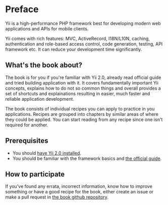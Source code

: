 Preface
=======

Yii is a high-performance PHP framework best for developing modern web applications and APIs for mobile clients.

Yii comes with rich features: MVC, ActiveRecord, I18N/L10N, caching, authentication and role-based access control, code generation, testing, API framework etc. It can reduce your development time significantly.

What's the book about?
----------------------

The book is for you if you're familiar with Yii 2.0, already read official guide and tried building application with it. It covers fundamentally important Yii concepts, explains how to do not so common things and overall provides a set of shortcuts and explainations resulting in easier, much faster and reliable application development.

The book consists of individual recipes you can apply to practice in you applications. Recipes are grouped into chapters by similar areas of where they could be applied. You can start reading from any recipe since one isn't required for another.


Prerequisites
-------------

- You should [have Yii 2.0 installed](http://www.yiiframework.com/doc-2.0/guide-start-installation.html).
- You should be familiar with the framework basics and [the official guide](http://www.yiiframework.com/doc-2.0/guide-README.html).

How to participate
------------------

If you've found any errata, incorrect information, know how to improve something or have a good recipe for the book, either create an issue or make a pull request in [the book github repository](https://github.com/samdark/yii2-cookbook).
